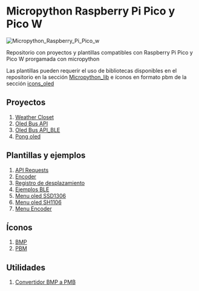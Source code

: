 ﻿# Micropython Raspberry Pi Pico y Pico W

![Micropython_Raspberry_Pi_Pico_w](https://img.shields.io/badge/Raspberry%20Pi%20Pico%20W-Micropython%20Compatible-brightgreen)

Repositorio con proyectos y plantillas compatibles con Raspberry Pi Pico y Pico W prorgamada con micropython

Las plantillas pueden requerir el uso de bibliotecas disponibles en el repositorio en la sección [Micropython_lib](/Micropython_lib/) e íconos en formato pbm de la sección [icons_oled](/icons_oled/)

## Proyectos
1. [Weather Closet](/Proyects/weather_closet/)
2. [Oled Bus API](/Proyects/oled_bus_api/)
3. [Oled Bus API_BLE](/Proyects/oled_bus_api_BLE/)
4. [Pong oled](/Proyects/pong_oled/)

## Plantillas y ejemplos
1. [API Requests](/Templates/api_requests/)
2. [Encoder](/Templates/Encoder/)
3. [Registro de desplazamiento](/Templates/Registro_desplazamiento/)
4. [Ejemplos BLE](/Templates/BLE_examples/)
5. [Menu oled SSD1306](/Templates/menu_oled_ssd1306)
6. [Menu oled SH1106](/Templates/menu_oled_sh1106)
7. [Menu Encoder](/Templates/Encoder_menu_oled)

## Íconos
1. [BMP](/icons_oled/bmp/)
2. [PBM](/icons_oled/pbm/)

## Utilidades
1. [Convertidor BMP a PMB](/Random_Apps/convert_bmp_to_pbm/)

